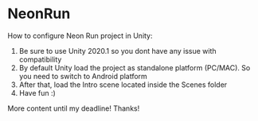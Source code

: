 # NeonRun


How to configure Neon Run project in Unity:

1. Be sure to use Unity 2020.1 so you dont have any issue with compatibility 
2. By default Unity load the project as standalone platform (PC/MAC). So you need to switch to Android platform
3. After that, load the Intro scene located inside the Scenes folder
4. Have fun :) 

More content until my deadline! Thanks!
